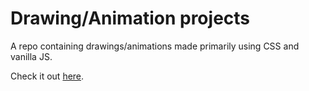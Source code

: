 # Drawing/Animation projects
A repo containing drawings/animations made primarily using CSS and vanilla JS.

Check it out [here](https://requiemofspirit.github.io/CSS-Drawing-Animation-Projects/).
